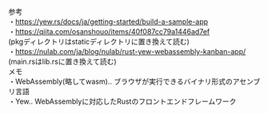 参考<br>
・https://yew.rs/docs/ja/getting-started/build-a-sample-app<br>
・https://qiita.com/osanshouo/items/40f087cc79a1446ad7ef<br>
(pkgディレクトリはstaticディレクトリに置き換えて読む)<br>
・https://nulab.com/ja/blog/nulab/rust-yew-webassembly-kanban-app/<br>
(main.rsはlib.rsに置き換えて読む)<br>
メモ<br>
・WebAssembly(略してwasm).. ブラウザが実行できるバイナリ形式のアセンブリ言語<br>
・Yew.. WebAssemblyに対応したRustのフロントエンドフレームワーク<br>
